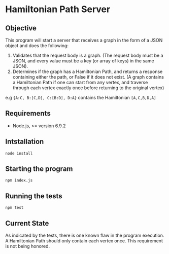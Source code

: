 # Hamiltonian Path Server

## Objective
This program will start a server that receives a graph in the form of a JSON object and does the following:
1. Validates that the request body is a graph. (The request body must be a JSON, and every value must be a key (or array of keys) in the same JSON).
2. Determines if the graph has a Hamiltonian Path, and returns a response containing either the path, or False if it does not exist. (A graph contains a Hamiltonian Path if one can start from any vertex, and traverse through each vertex exactly once before returning to the original vertex)

e.g `{A:C, B:[C,D], C:[B:D], D:A}` contains the Hamiltonian `[A,C,B,D,A]`

## Requirements
- Node.js, >= version 6.9.2

## Intstallation
`node install`

## Starting the program
`npm index.js`

## Running the tests
`npm test`

## Current State
As indicated by the tests, there is one known flaw in the program execution. A Hamiltonian Path should only contain each vertex once. This requirement is not being honored.